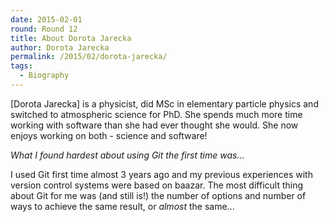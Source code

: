 ```yaml
---
date: 2015-02-01
round: Round 12
title: About Dorota Jarecka
author: Dorota Jarecka
permalink: /2015/02/dorota-jarecka/
tags:
  - Biography
---
```

[Dorota Jarecka] is a physicist, did MSc in elementary particle physics and switched 
to atmospheric science for PhD. She spends much more time working with software than 
she had ever thought she would. She now enjoys working on both - science and software!

*What I found hardest about using Git the first time was...*

I used Git first time almost 3 years ago and my previous experiences with version 
control systems were based on baazar. 
The most difficult thing about Git for me was (and still is!) the number 
of options and number of ways to achieve the same result, or *almost* the same... 
